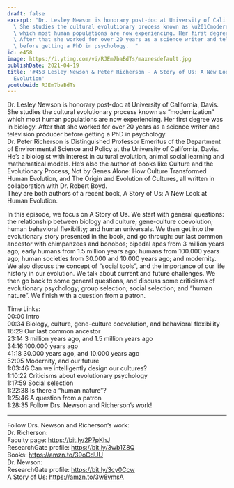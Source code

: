 ```yaml
---
draft: false
excerpt: "Dr. Lesley Newson is honorary post-doc at University of California, Davis.\
  \ She studies the cultural evolutionary process known as \u201Cmodernization\u201D\
  \ which most human populations are now experiencing. Her first degree was in biology.\
  \ After that she worked for over 20 years as a science writer and television producer\
  \ before getting a PhD in psychology.  "
id: e458
image: https://i.ytimg.com/vi/RJEm7baBdTs/maxresdefault.jpg
publishDate: 2021-04-19
title: '#458 Lesley Newson & Peter Richerson - A Story of Us: A New Look at Human
  Evolution'
youtubeid: RJEm7baBdTs
---
```

Dr. Lesley Newson is honorary post-doc at University of California, Davis. She studies the cultural evolutionary process known as “modernization” which most human populations are now experiencing. Her first degree was in biology. After that she worked for over 20 years as a science writer and television producer before getting a PhD in psychology.  
Dr. Peter Richerson is Distinguished Professor Emeritus of the Department of Environmental Science and Policy at the University of California, Davis. He’s a biologist with interest in cultural evolution, animal social learning and mathematical models. He’s also the author of books like Culture and the Evolutionary Process, Not by Genes Alone: How Culture Transformed Human Evolution, and The Origin and Evolution of Cultures, all written in collaboration with Dr. Robert Boyd.  
They are both authors of a recent book, A Story of Us: A New Look at Human Evolution.

In this episode, we focus on A Story of Us. We start with general questions: the relationship between biology and culture; gene-culture coevolution; human behavioral flexibility; and human universals. We then get into the evolutionary story presented in the book, and go through: our last common ancestor with chimpanzees and bonobos; bipedal apes from 3 million years ago; early humans from 1.5 million years ago; humans from 100.000 years ago; human societies from 30.000 and 10.000 years ago; and modernity. We also discuss the concept of “social tools”, and the importance of our life history in our evolution. We talk about current and future challenges. We then go back to some general questions, and discuss some criticisms of evolutionary psychology; group selection; social selection; and “human nature”. We finish with a question from a patron.

Time Links:  
00:00 Intro  
00:34  Biology, culture, gene-culture coevolution, and behavioral flexibility  
16:29  Our last common ancestor  
23:14  3 million years ago, and 1.5 million years ago  
34:16  100.000 years ago  
41:18  30.000 years ago, and 10.000 years ago  
52:05  Modernity, and our future  
1:03:46  Can we intelligently design our cultures?  
1:10:22  Criticisms about evolutionary psychology  
1:17:59  Social selection  
1:22:38  Is there a “human nature”?  
1:25:46  A question from a patron  
1:28:35  Follow Drs. Newson and Richerson’s work!

---

Follow Drs. Newson and Richerson’s work:  
Dr. Richerson:  
Faculty page: https://bit.ly/2P7pKhJ  
ResearchGate profile: https://bit.ly/3wb1Z8Q  
Books: https://amzn.to/39oCdUU  
Dr. Newson:  
ResearchGate profile: https://bit.ly/3cy0Ccw  
A Story of Us: https://amzn.to/3w8vmsA
